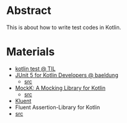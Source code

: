 # Abstract

This is about how to write test codes in Kotlin.

# Materials

* [kotlin test @ TIL](https://github.com/iamslash/TIL/blob/master/kotlin/kotlin_test.md)
* [JUnit 5 for Kotlin Developers @ baeldung](https://www.baeldung.com/kotlin/junit-5-kotlin)
  * [src](https://github.com/Baeldung/kotlin-tutorials/tree/master/kotlin-testing)
* [MockK: A Mocking Library for Kotlin](https://www.baeldung.com/kotlin/mockk)
  * [src](https://github.com/Baeldung/kotlin-tutorials/tree/master/kotlin-testing)
*  [Kluent](https://markusamshove.github.io/Kluent/)
  * Fluent Assertion-Library for Kotlin
  * [src](https://github.com/MarkusAmshove/Kluent)
